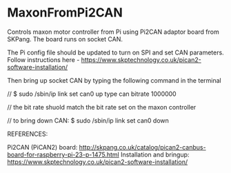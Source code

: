 # MaxonFromPi2CAN
Controls maxon motor controller from Pi using Pi2CAN adaptor board from SKPang. The board runs on socket CAN. 

The Pi config file should be updated to turn on SPI and set CAN parameters. Follow instructions here - https://www.skptechnology.co.uk/pican2-software-installation/

Then bring up socket CAN by typing the following command in the terminal

// $ sudo /sbin/ip link set can0 up type can bitrate 1000000

// the bit rate shuold match the bit rate set on the maxon controller

// to bring down CAN: $ sudo /sbin/ip link set can0 down


REFERENCES:

Pi2CAN (PiCAN2) board: http://skpang.co.uk/catalog/pican2-canbus-board-for-raspberry-pi-23-p-1475.html
Installation and bringup: https://www.skptechnology.co.uk/pican2-software-installation/
